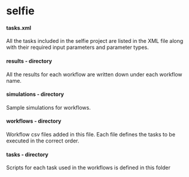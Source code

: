 # selfie

#### tasks.xml
All the tasks included in the selfie project are listed in the XML file along with their required input parameters and parameter types. 

#### results - directory
All the results for each workflow are written down under each workflow name.

#### simulations - directory
Sample simulations for workflows.

#### workflows - directory
Workflow csv files added in this file. Each file defines the tasks to be executed in the correct order.

#### tasks - directory
Scripts for each task used in the workflows is defined in this folder